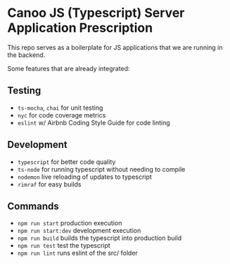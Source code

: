 # Canoo JS (Typescript) Server Application Prescription
This repo serves as a boilerplate for JS applications that we are running in the backend.

Some features that are already integrated:
## Testing
- `ts-mocha`, `chai` for unit testing
- `nyc` for code coverage metrics
- `eslint` w/ Airbnb Coding Style Guide for code linting


## Development
- `typescript` for better code quality
- `ts-node` for running typescript without needing to compile
- `nodemon` live reloading of updates to typescript
- `rimraf` for easy builds


## Commands
- `npm run start` production execution
- `npm run start:dev` development execution
- `npm run build` builds the typescript into production build
- `npm run test` test the typescript 
- `npm run lint` runs eslint of the src/ folder